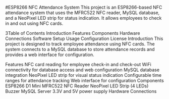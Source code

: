 #ESP8266 NFC Attendance System
This project is an ESP8266-based NFC attendance system that uses the MFRC522 NFC reader, MySQL database, and a NeoPixel LED strip for status indication. It allows employees to check in and out using NFC cards.

3Table of Contents
Introduction
Features
Components
Hardware Connections
Software Setup
Usage
Configuration
License
Introduction
This project is designed to track employee attendance using NFC cards. The system connects to a MySQL database to store attendance records and provides a web interface for configuration.

Features
NFC card reading for employee check-in and check-out
WiFi connectivity for database access and web configuration
MySQL database integration
NeoPixel LED strip for visual status indication
Configurable time ranges for attendance tracking
Web interface for configuration
Components
ESP8266 D1 Mini
MFRC522 NFC Reader
NeoPixel LED Strip (4 LEDs)
Buzzer
MySQL Server
3.3V and 5V power supply
Hardware Connections
